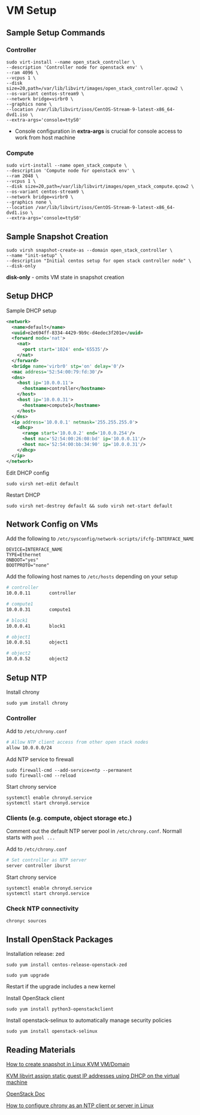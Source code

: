 # VM Setup

## Sample Setup Commands
### Controller
```
sudo virt-install --name open_stack_controller \
--description 'Controller node for openstack env' \
--ram 4096 \
--vcpus 1 \
--disk size=20,path=/var/lib/libvirt/images/open_stack_controller.qcow2 \
--os-variant centos-stream9 \
--network bridge=virbr0 \
--graphics none \
--location /var/lib/libvirt/isos/CentOS-Stream-9-latest-x86_64-dvd1.iso \
--extra-args='console=ttyS0'
```

- Console configuration in **extra-args** is crucial for console access to work from host machine

### Compute
```
sudo virt-install --name open_stack_compute \
--description 'Compute node for openstack env' \
--ram 2048 \
--vcpus 1 \
--disk size=20,path=/var/lib/libvirt/images/open_stack_compute.qcow2 \
--os-variant centos-stream9 \
--network bridge=virbr0 \
--graphics none \
--location /var/lib/libvirt/isos/CentOS-Stream-9-latest-x86_64-dvd1.iso \
--extra-args='console=ttyS0'
```

## Sample Snapshot Creation
```
sudo virsh snapshot-create-as --domain open_stack_controller \
--name "init-setup" \
--description "Initial centos setup for open stack controller node" \
--disk-only
```

**disk-only** - omits VM state in snapshot creation

## Setup DHCP
Sample DHCP setup
```xml
<network>
  <name>default</name>
  <uuid>e2e694ff-8334-4429-9b9c-d4edec3f201e</uuid>
  <forward mode='nat'>
    <nat>
      <port start='1024' end='65535'/>
    </nat>
  </forward>
  <bridge name='virbr0' stp='on' delay='0'/>
  <mac address='52:54:00:79:fd:30'/>
  <dns>
    <host ip='10.0.0.11'>
      <hostname>controller</hostname>
    </host>
    <host ip='10.0.0.31'>
      <hostname>compute1</hostname>
    </host>
  </dns>
  <ip address='10.0.0.1' netmask='255.255.255.0'>
    <dhcp>
      <range start='10.0.0.2' end='10.0.0.254'/>
      <host mac='52:54:00:26:08:bd' ip='10.0.0.11'/>
      <host mac='52:54:00:bb:34:90' ip='10.0.0.31'/>
    </dhcp>
  </ip>
</network>
```

Edit DHCP config
```
sudo virsh net-edit default
```

Restart DHCP
```
sudo virsh net-destroy default && sudo virsh net-start default
```

## Network Config on VMs
Add the following to `/etc/sysconfig/network-scripts/ifcfg-INTERFACE_NAME`
```
DEVICE=INTERFACE_NAME
TYPE=Ethernet
ONBOOT="yes"
BOOTPROTO="none"
```

Add the following host names to `/etc/hosts` depending on your setup
```bash
# controller
10.0.0.11       controller

# compute1
10.0.0.31       compute1

# block1
10.0.0.41       block1

# object1
10.0.0.51       object1

# object2
10.0.0.52       object2
```

## Setup NTP
Install chrony
```
sudo yum install chrony
```

### Controller
Add to `/etc/chrony.conf`
```bash
# Allow NTP client access from other open stack nodes
allow 10.0.0.0/24
```

Add NTP service to firewall
```
sudo firewall-cmd --add-service=ntp --permanent
sudo firewall-cmd --reload
```

Start chrony service
```
systemctl enable chronyd.service
systemctl start chronyd.service
```

### Clients (e.g. compute, object storage etc.)
Comment out the default NTP server pool in `/etc/chrony.conf`. Normall starts with  `pool ...`

Add to `/etc/chrony.conf`
```bash
# Set controller as NTP server
server controller iburst
```

Start chrony service
```
systemctl enable chronyd.service
systemctl start chronyd.service
```

### Check NTP connectivity
```
chronyc sources
```

## Install OpenStack Packages
Installation release: zed
```
sudo yum install centos-release-openstack-zed
```

```
sudo yum upgrade
```

Restart if the upgrade includes a new kernel

Install OpenStack client
```
sudo yum install python3-openstackclient
```

Install openstack-selinux to automatically manage security policies
```
sudo yum install openstack-selinux
```

## Reading Materials
[How to create snapshot in Linux KVM VM/Domain](https://www.cyberciti.biz/faq/how-to-create-create-snapshot-in-linux-kvm-vmdomain/)

[KVM libvirt assign static guest IP addresses using DHCP on the virtual machine](https://www.cyberciti.biz/faq/linux-kvm-libvirt-dnsmasq-dhcp-static-ip-address-configuration-for-guest-os/)

[OpenStack Doc](https://docs.openstack.org/install-guide/environment.html)

[How to configure chrony as an NTP client or server in Linux](https://www.redhat.com/sysadmin/chrony-time-services-linux)